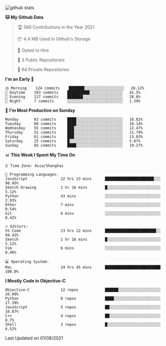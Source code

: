 
![github stats](https://github-readme-stats.vercel.app/api?username=ChesterYue&show_icons=true&count_private=true)

<!-- ![wakatime](https://github-readme-stats.vercel.app/api/wakatime?username=ChesterYue&layout=compact) -->

<!-- ![wakatime](https://github-readme-stats.vercel.app/api/top-langs/?username=ChesterYue&layout=compact) -->

<!--START_SECTION:waka-->
**🐱 My Github Data** 

> 🏆 566 Contributions in the Year 2021
 > 
> 📦 4.4 MB Used in Github's Storage 
 > 
> 💼 Opted to Hire
 > 
> 📜 3 Public Repositories 
 > 
> 🔑 64 Private Repositories  
 > 
**I'm an Early 🐤** 

```text
🌞 Morning    124 commits    ███████░░░░░░░░░░░░░░░░░░   28.12% 
🌆 Daytime    183 commits    ██████████░░░░░░░░░░░░░░░   41.5% 
🌃 Evening    127 commits    ███████░░░░░░░░░░░░░░░░░░   28.8% 
🌙 Night      7 commits      ░░░░░░░░░░░░░░░░░░░░░░░░░   1.59%

```
📅 **I'm Most Productive on Sunday** 

```text
Monday       83 commits     ████░░░░░░░░░░░░░░░░░░░░░   18.82% 
Tuesday      80 commits     ████░░░░░░░░░░░░░░░░░░░░░   18.14% 
Wednesday    55 commits     ███░░░░░░░░░░░░░░░░░░░░░░   12.47% 
Thursday     52 commits     ███░░░░░░░░░░░░░░░░░░░░░░   11.79% 
Friday       61 commits     ███░░░░░░░░░░░░░░░░░░░░░░   13.83% 
Saturday     25 commits     █░░░░░░░░░░░░░░░░░░░░░░░░   5.67% 
Sunday       85 commits     ████░░░░░░░░░░░░░░░░░░░░░   19.27%

```


📊 **This Week I Spent My Time On** 

```text
⌚︎ Time Zone: Asia/Shanghai

💬 Programming Languages: 
JavaScript               22 hrs 23 mins      ██████████████████████░░░   90.45% 
Sketch Drawing           1 hr 16 mins        █░░░░░░░░░░░░░░░░░░░░░░░░   5.12% 
Python                   43 mins             ░░░░░░░░░░░░░░░░░░░░░░░░░   2.93% 
Other                    7 mins              ░░░░░░░░░░░░░░░░░░░░░░░░░   0.54% 
Git                      6 mins              ░░░░░░░░░░░░░░░░░░░░░░░░░   0.42%

🔥 Editors: 
VS Code                  23 hrs 22 mins      ███████████████████████░░   94.42% 
Sketch                   1 hr 16 mins        █░░░░░░░░░░░░░░░░░░░░░░░░   5.12% 
Vim                      6 mins              ░░░░░░░░░░░░░░░░░░░░░░░░░   0.46%

💻 Operating System: 
Mac                      24 hrs 45 mins      █████████████████████████   100.0%

```

**I Mostly Code in Objective-C** 

```text
Objective-C              12 repos            ██████░░░░░░░░░░░░░░░░░░░   26.09% 
Python                   8 repos             ████░░░░░░░░░░░░░░░░░░░░░   17.39% 
JavaScript               5 repos             ██░░░░░░░░░░░░░░░░░░░░░░░   10.87% 
C++                      4 repos             ██░░░░░░░░░░░░░░░░░░░░░░░   8.7% 
Shell                    3 repos             █░░░░░░░░░░░░░░░░░░░░░░░░   6.52%

```



 Last Updated on 01/08/2021
<!--END_SECTION:waka-->
